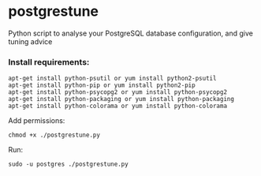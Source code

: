 # postgrestune
Python script to analyse your PostgreSQL database configuration, and give tuning advice

### Install requirements: ###
```
apt-get install python-psutil or yum install python2-psutil
apt-get install python-pip or yum install python2-pip
apt-get install python-psycopg2 or yum install python-psycopg2
apt-get install python-packaging or yum install python-packaging
apt-get install python-colorama or yum install python-colorama
```
Add permissions:
```
chmod +x ./postgrestune.py
```
Run:
```
sudo -u postgres ./postgrestune.py
```